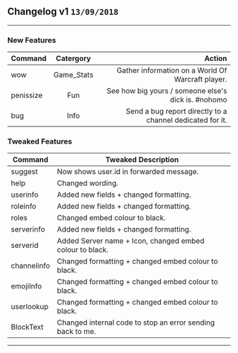 ## Changelog v1 `13/09/2018`
***
### New Features
| Command       | Catergory          | Action  |
| ------------- |:-------------:| -----:| 
| wow | Game_Stats | Gather information on a World Of Warcraft player. | 
| penissize | Fun | See how big yours / someone else's dick is. #nohomo | 
| bug | Info | Send a bug report directly to a channel dedicated for it. | 

### Tweaked Features
| Command  | Tweaked Description |
| ------------- | ------------- |
| suggest |  Now shows user.id in forwarded message. | 
| help |  Changed wording. | 
| userinfo | Added new fields + changed formatting. |
| roleinfo | Added new fields + changed formatting. |
| roles | Changed embed colour to black. | 
| serverinfo | Added new fields + changed formatting. | 
| serverid | Added Server name + Icon, changed embed colour to black. | 
| channelinfo | Changed formatting + changed embed colour to black. | 
| emojiInfo | Changed formatting + changed embed colour to black. | 
| userlookup | Changed formatting + changed embed colour to black.| 
| BlockText | Changed internal code to stop an error sending back to me. | 

***
